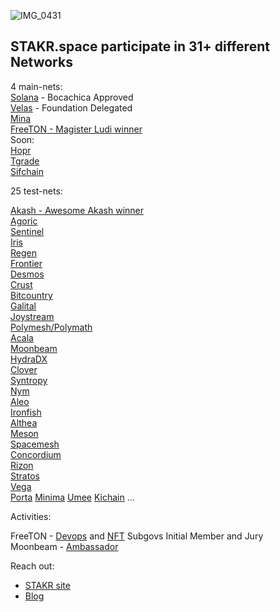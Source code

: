 ![IMG_0431](https://user-images.githubusercontent.com/38581319/123712181-1b404400-d872-11eb-9213-9cde86c03d73.PNG)

## STAKR.space participate in 31+ different Networks

4 main-nets: <br />
[Solana](https://www.validators.app/validators/mainnet/E9hD3ikumJx1GVswDjnpCt6Uu4WG5mz1PDWCqdE5uhmo?locale=en&order=&refresh=) - Bocachica Approved<br />
[Velas](https://velasvalidators.com/He8EzKJ7dmp37oecC7NnSGSicXdRubjjovd9xWR9UPYH) - Foundation Delegated<br />
[Mina](https://mina.staketab.com/validator/B62qpsMTL1mTaQUQUTQzVM1qvyGTCLVAhr8whJc7tUfmnPEuZnanzUe)<br />
[FreeTON - Magister Ludi winner](https://ton.live/accounts/accountDetails?id=0%3A91163b1721e5920726053b51baf39be62e9c058fc348913d3619503d6710f92b)<br />
Soon:<br />
[Hopr](https://hoprnet.org/)<br />
[Tgrade](https://tgrade.finance)<br />
[Sifchain](https://sifchain.finance)<br />

25 test-nets: <br />
  
  [Akash - Awesome Akash winner](https://akash.network/)<br />
    [Agoric](https://agoric.com)<br />
    [Sentinel](https://sentinel.co)<br />
    [Iris](https://www.irisnet.org)<br />
    [Regen](https://www.regen.network)<br />
    [Frontier](https://frontier.xyz)<br />
    [Desmos](https://www.desmos.network)<br />
    [Crust](https://crust.network)<br />
    [Bitcountry](https://bit.country)<br />
    [Galital](https://galital.com)<br />
    [Joystream](https://www.joystream.org/)<br />
    [Polymesh/Polymath](https://polymath.network)<br />
    [Acala](https://acala.network)<br />
    [Moonbeam](https://moonbeam.network)<br />
    [HydraDX](https://hydradx.io)<br />
    [Clover](https://clover.finance)<br />
    [Syntropy](https://www.syntropynet.com)<br />
    [Nym](https://nymtech.net)<br />
    [Aleo](https://www.aleo.org)<br />
    [Ironfish](https://ironfish.network)<br />
    [Althea](https://althea.net)<br />
    [Meson](https://meson.network)<br />
    [Spacemesh](https://spacemesh.io)<br />
    [Concordium](https://concordium.com)<br />
    [Rizon](https://www.hdactech.com/en/rizon/rizonPlatform.do)<br />
    [Stratos](https://www.thestratos.org)<br />
    [Vega](https://vega.xyz)<br />
    [Porta](https://porta.network)
    [Minima](https://minima.global)
    [Umee](https://umee.cc)
    [Kichain](https://foundation.ki/)
    ...
  
Activities: <br />
  
   FreeTON - [Devops](https://devops.gov.freeton.org/main) and [NFT](https://nft.gov.freeton.org/main) Subgovs Initial Member and Jury<br />
    Moonbeam - [Ambassador](https://moonbeam.network/community/ambassadors/)

Reach out: <br />
- [STAKR site](https://stakr.space)
- [Blog](https://github.com/papanomad535/blog)
  
